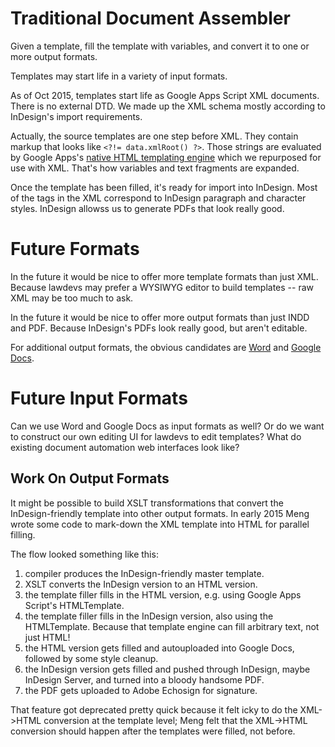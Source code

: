 # Traditional Document Assembler

Given a template, fill the template with variables, and convert it to one or more output formats.

Templates may start life in a variety of input formats.

As of Oct 2015, templates start life as Google Apps Script XML documents. There is no external DTD. We made up the XML schema mostly according to InDesign's import requirements.

Actually, the source templates are one step before XML. They contain markup that looks like `<?!= data.xmlRoot() ?>`. Those strings are evaluated by Google Apps's [native HTML templating engine](https://developers.google.com/apps-script/guides/html/templates) which we repurposed for use with XML. That's how variables and text fragments are expanded.

Once the template has been filled, it's ready for import into InDesign. Most of the tags in the XML correspond to InDesign paragraph and character styles. InDesign allowss us to generate PDFs that look really good.

# Future Formats

In the future it would be nice to offer more template formats than just XML. Because lawdevs may prefer a WYSIWYG editor to build templates -- raw XML may be too much to ask.

In the future it would be nice to offer more output formats than just INDD and PDF. Because InDesign's PDFs look really good, but aren't editable.

For additional output formats, the obvious candidates are [Word](https://github.com/legalese-io/legalese-io.github.io/issues/28) and [Google Docs](https://github.com/legalese-io/legalese-io.github.io/issues/29).

# Future Input Formats

Can we use Word and Google Docs as input formats as well? Or do we want to construct our own editing UI for lawdevs to edit templates? What do existing document automation web interfaces look like?

## Work On Output Formats

It might be possible to build XSLT transformations that convert the InDesign-friendly template into other output formats. In early 2015 Meng wrote some code to mark-down the XML template into HTML for parallel filling.

The flow looked something like this:

1. compiler produces the InDesign-friendly master template.
2. XSLT converts the InDesign version to an HTML version.
3. the template filler fills in the HTML version, e.g. using Google Apps Script's HTMLTemplate.
4. the template filler fills in the InDesign version, also using the HTMLTemplate. Because that template engine can fill arbitrary text, not just HTML!
5. the HTML version gets filled and autouploaded into Google Docs, followed by some style cleanup.
6. the InDesign version gets filled and pushed through InDesign, maybe InDesign Server, and turned into a bloody handsome PDF.
7. the PDF gets uploaded to Adobe Echosign for signature.

That feature got deprecated pretty quick because it felt icky to do the XML->HTML conversion at the template level; Meng felt that the XML->HTML conversion should happen after the templates were filled, not before.
